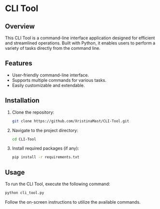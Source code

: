 # CLI Tool

## Overview

This CLI Tool is a command-line interface application designed for efficient and streamlined operations. Built with Python, it enables users to perform a variety of tasks directly from the command line.

## Features

- User-friendly command-line interface.
- Supports multiple commands for various tasks.
- Easily customizable and extendable.

## Installation

1. Clone the repository:
   ```bash
   git clone https://github.com/XristinaMast/CLI-Tool.git
   ```
2. Navigate to the project directory:
   ```bash
   cd CLI-Tool
   ```
3. Install required packages (if any):
   ```bash
   pip install -r requirements.txt
   ```

## Usage

To run the CLI Tool, execute the following command:

```bash
python cli_tool.py
```

Follow the on-screen instructions to utilize the available commands.
